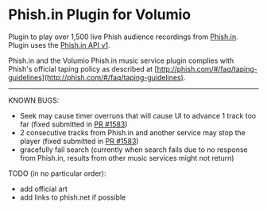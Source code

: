 # Phish.in Plugin for Volumio

Plugin to play over 1,500 live Phish audience recordings from [Phish.in](http://phish.in).  Plugin uses the [Phish.in API v1](http://phish.in/api-docs).

Phish.in and the Volumio Phish.in music service plugin complies with Phish's official taping policy as described at [http://phish.com/#/faq/taping-guidelines](http://phish.com/#/faq/taping-guidelines).



---

KNOWN BUGS:
- Seek may cause timer overruns that will cause UI to advance 1 track too far (fixed submitted in [PR #1583](https://github.com/volumio/Volumio2/pull/1583))
- 2 consecutive tracks from Phish.in and another service may stop the player  (fixed submitted in [PR #1583](https://github.com/volumio/Volumio2/pull/1583))
- gracefully fail search (currently when search fails due to no response from Phish.in, results from other music services might not return)
 
TODO (in no particular order):
- add official art
- add links to phish.net if possible
